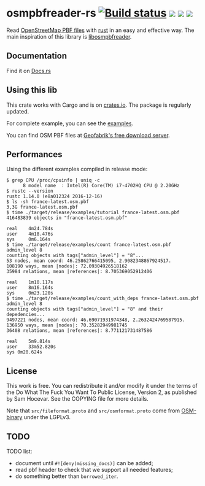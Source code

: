 # osmpbfreader-rs [![Build status](https://travis-ci.org/TeXitoi/osmpbfreader-rs.svg?branch=master)](https://travis-ci.org/TeXitoi/osmpbfreader-rs) [![](https://ci.appveyor.com/api/projects/status/0po5osv2wjb6v07m/branch/master?svg=true)](https://ci.appveyor.com/project/TeXitoi/osmpbfreader-rs/branch/master) [![](https://img.shields.io/crates/v/osmpbfreader.svg)](https://crates.io/crates/osmpbfreader) [![](https://docs.rs/osmpbfreader/badge.svg)](https://docs.rs/osmpbfreader)

Read [OpenStreetMap PBF
files](http://wiki.openstreetmap.org/wiki/PBF_Format) with
[rust](http://www.rust-lang.org) in an easy and effective way.
The main inspiration of this library is
[libosmpbfreader](https://github.com/CanalTP/libosmpbfreader).

## Documentation

Find it on [Docs.rs](https://docs.rs/osmpbfreader)

## Using this lib

This crate works with Cargo and is on
[crates.io](https://crates.io/crates/osmpbfreader). The package is regularly
updated.

For complete example, you can see the [examples](examples/).

You can find OSM PBF files at [Geofabrik's free download server](http://download.geofabrik.de/).

## Performances

Using the different examples compiled in release mode:
```
$ grep CPU /proc/cpuinfo | uniq -c
      8 model name	: Intel(R) Core(TM) i7-4702HQ CPU @ 2.20GHz
$ rustc --version
rustc 1.14.0 (e8a012324 2016-12-16)
$ ls -sh france-latest.osm.pbf
3,3G france-latest.osm.pbf
$ time ./target/release/examples/tutorial france-latest.osm.pbf
416483839 objects in "france-latest.osm.pbf"

real	4m24.784s
user	4m18.476s
sys		0m6.164s
$ time ./target/release/examples/count france-latest.osm.pbf admin_level 8
counting objects with tags["admin_level"] = "8"...
53 nodes, mean coord: 46.25862766415095, 2.9082348867924517.
108190 ways, mean |nodes|: 72.09304926518162
35984 relations, mean |references|: 8.705369052912406

real	1m10.117s
user	8m16.164s
sys		0m23.120s
$ time ./target/release/examples/count_with_deps france-latest.osm.pbf admin_level 8
counting objects with tags["admin_level"] = "8" and their depedencies...
9497221 nodes, mean coord: 46.69071931974348, 2.2632424769587915.
136950 ways, mean |nodes|: 70.35282949981745
36408 relations, mean |references|: 8.771121731487586

real	5m9.814s
user	33m52.820s
sys	0m28.624s
```

## License

This work is free. You can redistribute it and/or modify it under the
terms of the Do What The Fuck You Want To Public License, Version 2,
as published by Sam Hocevar. See the COPYING file for more details.

Note that `src/fileformat.proto` and `src/osmformat.proto` come from
[OSM-binary](https://github.com/scrosby/OSM-binary) under the LGPLv3.

## TODO

TODO list:
 - document until `#![deny(missing_docs)]` can be added;
 - read pbf header to check that we support all needed features;
 - do something better than `borrowed_iter`.
